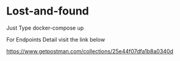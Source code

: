 # Lost-and-found

Just Type docker-compose up 

For Endpoints Detail visit the link below

https://www.getpostman.com/collections/25e44f07dfa1b8a0340d
